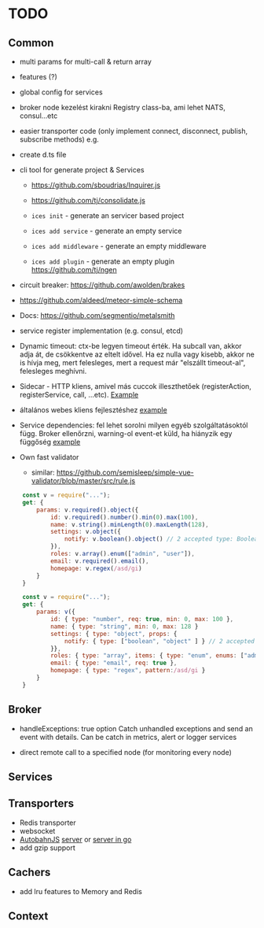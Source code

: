 # TODO

## Common
- multi params for multi-call & return array
- features (?)
- global config for services 
- broker node kezelést kirakni Registry class-ba, ami lehet NATS, consul...etc
- easier transporter code (only implement connect, disconnect, publish, subscribe methods) e.g. 

- create d.ts file

- cli tool for generate project & Services
	- https://github.com/sboudrias/Inquirer.js
	- https://github.com/tj/consolidate.js

	- `ices init` - generate an servicer based project
	- `ices add service` - generate an empty service
	- `ices add middleware` - generate an empty middleware
	- `ices add plugin` - generate an empty plugin
	https://github.com/tj/ngen 

- circuit breaker: https://github.com/awolden/brakes
- https://github.com/aldeed/meteor-simple-schema

- Docs: https://github.com/segmentio/metalsmith

- service register implementation (e.g. consul, etcd)



- Dynamic timeout: ctx-be legyen timeout érték. Ha subcall van, akkor adja át, de csökkentve az eltelt idővel. Ha ez nulla vagy kisebb, akkor ne is hívja meg, mert felesleges, mert a request már "elszállt timeout-al", felesleges meghívni.
- Sidecar - HTTP kliens, amivel más cuccok illeszthetőek (registerAction, registerService, call, ...etc). [Example](https://github.com/micro/micro/tree/master/car)
- általános webes kliens fejlesztéshez [example](https://github.com/micro/micro/tree/master/web)


- Service dependencies: fel lehet sorolni milyen egyéb szolgáltatásoktól függ. Broker ellenőrzni, warning-ol event-et küld, ha hiányzik egy függőség [example](http://www.slideshare.net/adriancockcroft/microservices-whats-missing-oreilly-software-architecture-new-york#24)

- Own fast validator
	- similar: https://github.com/semisleep/simple-vue-validator/blob/master/src/rule.js
```js
	const v = require("...");
	get: {
		params: v.required().object({
			id: v.required().number().min(0).max(100),
			name: v.string().minLength(0).maxLength(128),
			settings: v.object({
				notify: v.boolean().object() // 2 accepted type: Boolean or Object
			}),
			roles: v.array().enum(["admin", "user"]),
			email: v.required().email(),
			homepage: v.regex(/asd/gi)
		}
	}
```

```js
	const v = require("...");
	get: {
		params: v({
			id: { type: "number", req: true, min: 0, max: 100 },
			name: { type: "string", min: 0, max: 128 }
			settings: { type: "object", props: {
				notify: { type: ["boolean", "object" ] } // 2 accepted type: Boolean or Object
			}},
			roles: { type: "array", items: { type: "enum", enums: ["admin", "user"]),
			email: { type: "email", req: true },
			homepage: { type: "regex", pattern:/asd/gi }
		}
	}
```


## Broker
- handleExceptions: true option
	Catch unhandled exceptions and send an event with details. Can be catch in metrics, alert or logger services

- direct remote call to a specified node (for monitoring every node)

## Services

## Transporters
- Redis transporter
- websocket
- [AutobahnJS](http://autobahn.ws/js/) [server](https://github.com/Orange-OpenSource/wamp.rt) or [server in go](https://github.com/jcelliott/turnpike)
- add gzip support

## Cachers
- add lru features to Memory and Redis

## Context
